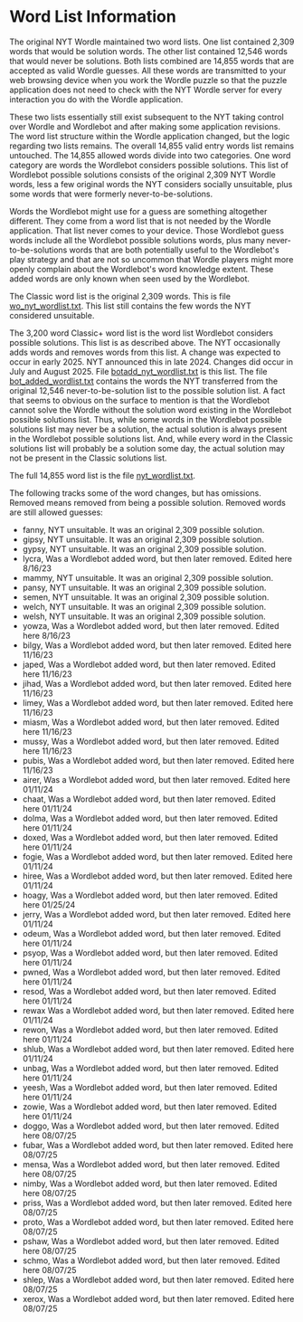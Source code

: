 # Word List Information

The original NYT Wordle maintained two word lists. One list contained 2,309 words that would be solution words. The other list contained 12,546 words that would never be solutions. Both lists combined are 14,855 words that are accepted as valid Wordle guesses. All these words are transmitted to your web browsing device when you work the Wordle puzzle so that the puzzle application does not need to check with the NYT Wordle server for every interaction you do with the Wordle application.

These two lists essentially still exist subsequent to the NYT taking control over Wordle and Wordlebot and after making some application revisions. The word list structure within the Wordle application changed, but the logic regarding two lists remains. The overall 14,855 valid entry words list remains untouched. The 14,855 allowed words divide into two categories. One word category are words the Wordlebot considers possible solutions. This list of Wordlebot possible solutions consists of the original 2,309 NYT Wordle words, less a few original words the NYT considers socially unsuitable, plus some words that were formerly never-to-be-solutions.

Words the Wordlebot might use for a guess are something altogether different. They come from a word list that is not needed by the Wordle application. That list never comes to your device. Those Wordlebot guess words include all the Wordlebot possible solutions words, plus many never-to-be-solutions words that are both potentially useful to the Wordlebot's play strategy and that are not so uncommon that Wordle players might more openly complain about the Wordlebot's word knowledge extent. These added words are only known when seen used by the Wordlebot.

The Classic word list is the original 2,309 words. This is file [wo_nyt_wordlist.txt](/worddata/wo_nyt_wordlist.txt). This list still contains the few words the NYT considered unsuitable.

The 3,200 word Classic+ word list is the word list Wordlebot considers possible solutions. This list is as described above. The NYT occasionally adds words and removes words from this list. A change was expected to occur in early 2025. NYT announced this in late 2024. Changes did occur in July and August 2025. File [botadd_nyt_wordlist.txt](/worddata/botadd_nyt_wordlist.txt) is this list. The file [bot_added_wordlist.txt](/worddata/bot_added_wordlist.txt) contains the words the NYT transferred from the original 12,546 never-to-be-solution list to the possible solution list. A fact that seems to obvious on the surface to mention is that the Wordlebot cannot solve the Wordle without the solution word existing in the Wordlebot possible solutions list. Thus, while some words in the  Wordlebot possible solutions list may never be a solution, the actual solution is always present in the Wordlebot possible solutions list. And, while every word in the Classic solutions list will probably be a solution some day, the actual solution may not be present in the Classic solutions list.

The full 14,855 word list is the file [nyt_wordlist.txt](/worddata/nyt_wordlist.txt).

The following tracks some of the word changes, but has omissions. Removed means removed from being a possible solution. Removed words are still allowed guesses:

* fanny, NYT unsuitable. It was an original 2,309 possible solution.
* gipsy, NYT unsuitable. It was an original 2,309 possible solution.
* gypsy, NYT unsuitable. It was an original 2,309 possible solution.
* lycra, Was a Wordlebot added word, but then later removed. Edited here 8/16/23
* mammy, NYT unsuitable. It was an original 2,309 possible solution.
* pansy, NYT unsuitable. It was an original 2,309 possible solution.
* semen, NYT unsuitable. It was an original 2,309 possible solution.
* welch, NYT unsuitable. It was an original 2,309 possible solution.
* welsh, NYT unsuitable. It was an original 2,309 possible solution.
* yowza, Was a Wordlebot added word, but then later removed. Edited here 8/16/23
* bilgy, Was a Wordlebot added word, but then later removed. Edited here 11/16/23
* japed, Was a Wordlebot added word, but then later removed. Edited here 11/16/23
* jihad, Was a Wordlebot added word, but then later removed. Edited here 11/16/23
* limey, Was a Wordlebot added word, but then later removed. Edited here 11/16/23
* miasm, Was a Wordlebot added word, but then later removed. Edited here 11/16/23
* mussy, Was a Wordlebot added word, but then later removed. Edited here 11/16/23
* pubis, Was a Wordlebot added word, but then later removed. Edited here 11/16/23
* airer, Was a Wordlebot added word, but then later removed. Edited here 01/11/24
* chaat, Was a Wordlebot added word, but then later removed. Edited here 01/11/24
* dolma, Was a Wordlebot added word, but then later removed. Edited here 01/11/24
* doxed, Was a Wordlebot added word, but then later removed. Edited here 01/11/24
* fogie, Was a Wordlebot added word, but then later removed. Edited here 01/11/24
* hiree, Was a Wordlebot added word, but then later removed. Edited here 01/11/24
* hoagy, Was a Wordlebot added word, but then later removed. Edited here 01/25/24
* jerry, Was a Wordlebot added word, but then later removed. Edited here 01/11/24
* odeum, Was a Wordlebot added word, but then later removed. Edited here 01/11/24
* psyop, Was a Wordlebot added word, but then later removed. Edited here 01/11/24
* pwned, Was a Wordlebot added word, but then later removed. Edited here 01/11/24
* resod, Was a Wordlebot added word, but then later removed. Edited here 01/11/24
* rewax  Was a Wordlebot added word, but then later removed. Edited here 01/11/24
* rewon, Was a Wordlebot added word, but then later removed. Edited here 01/11/24
* shlub, Was a Wordlebot added word, but then later removed. Edited here 01/11/24
* unbag, Was a Wordlebot added word, but then later removed. Edited here 01/11/24
* yeesh, Was a Wordlebot added word, but then later removed. Edited here 01/11/24
* zowie, Was a Wordlebot added word, but then later removed. Edited here 01/11/24
* doggo, Was a Wordlebot added word, but then later removed. Edited here 08/07/25
* fubar, Was a Wordlebot added word, but then later removed. Edited here 08/07/25
* mensa, Was a Wordlebot added word, but then later removed. Edited here 08/07/25
* nimby, Was a Wordlebot added word, but then later removed. Edited here 08/07/25
* priss, Was a Wordlebot added word, but then later removed. Edited here 08/07/25
* proto, Was a Wordlebot added word, but then later removed. Edited here 08/07/25
* pshaw, Was a Wordlebot added word, but then later removed. Edited here 08/07/25
* schmo, Was a Wordlebot added word, but then later removed. Edited here 08/07/25
* shlep, Was a Wordlebot added word, but then later removed. Edited here 08/07/25
* xerox, Was a Wordlebot added word, but then later removed. Edited here 08/07/25